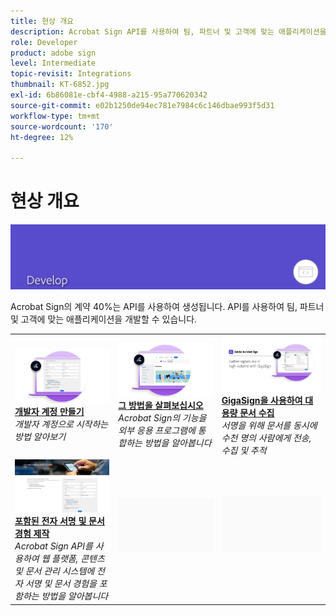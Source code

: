 ```yaml
---
title: 현상 개요
description: Acrobat Sign API를 사용하여 팀, 파트너 및 고객에 맞는 애플리케이션을 만드는 방법을 살펴봅니다
role: Developer
product: adobe sign
level: Intermediate
topic-revisit: Integrations
thumbnail: KT-6852.jpg
exl-id: 6b86081e-cbf4-4988-a215-95a770620342
source-git-commit: e02b1250de94ec781e7984c6c146dbae993f5d31
workflow-type: tm+mt
source-wordcount: '170'
ht-degree: 12%

---
```


# 현상 개요

![Sign 현상 이미지](../assets/Hero-Develop.png)

Acrobat Sign의 계약 40%는 API를 사용하여 생성됩니다. API를 사용하여 팀, 파트너 및 고객에 맞는 애플리케이션을 개발할 수 있습니다.

<table style="table-layout:fixed">
<tr>
  <td>
    <a href="https://www.adobe.io/apis/documentcloud/sign.html" target="_blank">
      <img alt="개발자 계정 만들기" src="../assets/Develop_Getting-Started.png" />
    </a>
    <div>
    <a href="https://www.adobe.io/apis/documentcloud/sign.html" target="_blank"><strong>개발자 계정 만들기</strong></a>
    </div>
    <em>개발자 계정으로 시작하는 방법 알아보기</em>
    <br>
  </td>
  <td>
    <a href="https://www.adobe.io/apis/documentcloud/sign/docs.html" target="_blank">
      <img alt="그 방법을 살펴보십시오" src="../assets/Develop_Learn.png" />
    </a>
    <div>
    <a href="https://www.adobe.io/apis/documentcloud/sign/docs.html" target="_blank"><strong>그 방법을 살펴보십시오</strong></a>
    </div>
    <em>Acrobat Sign의 기능을 외부 응용 프로그램에 통합하는 방법을 알아봅니다</em>
    <br>
  </td>  
  <td>
    <a href="gigasign.md">
      <img alt="GigaSign을 사용하여 대용량 문서 수집" src="../assets/gigasign.jpg" />
    </a>
    <div>
    <a href="gigasign.md"><strong>GigaSign을 사용하여 대용량 문서 수집</strong></a>
    </div>
    <em>서명을 위해 문서를 동시에 수천 명의 사람에게 전송, 수집 및 추적</em>
    <br>
  </td>
</tr>
<tr>
  <td>
    <a href="embeddedesignature.md">
      <img alt="포함된 전자 서명 및 문서 경험 제작" src="assets/embeddedesignature/EmbedPart1_thumb.png" />
    </a>
    <div>
    <a href="embeddedesignature.md"><strong>포함된 전자 서명 및 문서 경험 제작</strong></a>
    </div>
    <em>Acrobat Sign API를 사용하여 웹 플랫폼, 콘텐츠 및 문서 관리 시스템에 전자 서명 및 문서 경험을 포함하는 방법을 알아봅니다</em>
    <br>
  </td>
  <td>
    <img alt="스페이서" src="../assets/Grayspacer.png" />
    <div>
    <br>
  </td>
  <td>
    <img alt="스페이서" src="../assets/Grayspacer.png" />
    <div>
    <br>
  </td>
</tr>
</table>
